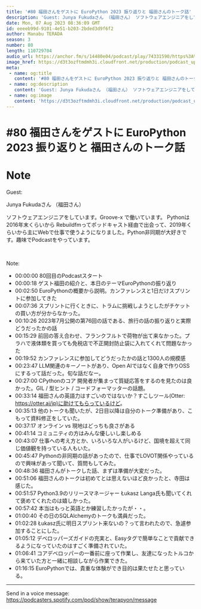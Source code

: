 ```yaml
---
title: '#80 福田さんをゲストに EuroPython 2023 振り返りと 福田さんのトーク話'
description: 'Guest: Junya Fukudaさん （福田さん） ソフトウェアエンジニアをしています。Groove-x で働いています。 Pythonは2016年末くらいから Rebuildfmってポッドキャ'
date: Mon, 07 Aug 2023 08:36:09 GMT
id: eeeeb99d-9101-4e51-b203-2bded3d9f6f2
author: Manabu TERADA
season: 3
number: 80
length: 110729704
audio_url: https://anchor.fm/s/14480e04/podcast/play/74331590/https%3A%2F%2Fd3ctxlq1ktw2nl.cloudfront.net%2Fstaging%2F2023-7-7%2Fdd272b85-816d-2b5b-241f-ad0fd7127d33.mp3
image_href: https://d3t3ozftmdmh3i.cloudfront.net/production/podcast_uploaded/3302665/3302665-1582446732992-f3e5401da36c1.jpg
meta:
 - name: og:title
   content: '#80 福田さんをゲストに EuroPython 2023 振り返りと 福田さんのトーク話'
 - name: og:description
   content: 'Guest: Junya Fukudaさん （福田さん） ソフトウェアエンジニアをしています。Groove-x で働いています。 Pythonは2016年末くらいから Rebuildfmってポッドキャ'
 - name: og:image
   content: 'https://d3t3ozftmdmh3i.cloudfront.net/production/podcast_uploaded/3302665/3302665-1582446732992-f3e5401da36c1.jpg'
---
```

# #80 福田さんをゲストに EuroPython 2023 振り返りと 福田さんのトーク話

<DisplayDate :dateStr="'Mon, 07 Aug 2023 08:36:09 GMT'" />
<DisplaySeason :season="3" :topic="80" />


# Note

<p>Guest:</p>
<p>Junya Fukudaさん （福田さん）</p>
<p>ソフトウェアエンジニアをしています。Groove-x で働いています。 Pythonは2016年末くらいから Rebuildfmってポッドキャスト経由で出会って、2019年くらいから主にWebで仕事で使うようになりました。Python非同期が大好きです。趣味でPodcastをやっています。</p>
<p><br /></p>
<p>Note:</p>
<ul>
 <li>00:00:00 80回目のPodcastスタート</li>
 <li>00:00:18 ゲスト福田の紹介と、本日のテーマEuroPythonの振り返り</li>
  <li>00:02:50 EuroPythonの概要から説明。カンファレンスと1日だけスプリントに参加してきた</li>
  <li>00:07:36 スプリントに行くときに、トラムに挑戦しようとしたがチケットの買い方が分からなかった。</li>
  <li>00:10:26 2023年7月公開の第76回の話である、旅行の話の振り返りと実際どうだったかの話</li>
  <li>00:15:29 前回の答え合わせ、フランクフルトで荷物が出て来なかった。プラハで液体類を買っても免税店で不正開封防止袋に入れてくれて問題なかった</li>
  <li>00:19:52 カンファレンスに参加してどうだったかの話と1300人の規模感</li>
  <li>00:23:47 LLM関連のキーノートがあり、Open AIではなく自身で作りOSSにするって話だった。旬な話だなー。</li>
  <li>00:27:00 CPythonのコア 開発者が集まって質疑応答をするのを見たのは良かった。GIL / 型ヒント / コードフォーマッターの話題。</li>
  <li>00:33:14 福田さんの英語力はすごいのではないか？すこしツール(Otter: <a href="https://otter.ai/jp)に助けてもらっているけど" rel="noreferrer nofollow noopener" target="_blank">https://otter.ai/jp)に助けてもらっているけど</a>。</li>
  <li>00:35:13 他のトークも聞いたが、2日目以降は自分のトーク準備があり、こもって資料修正をしていた。</li>
  <li>00:37:17 オンライン vs 現地はどっちも良さがある</li>
  <li>00:41:14 コミュニティの方はみんな優しいし楽しめる</li>
  <li>00:43:07 仕事への考え方とか、いろいろな人がいるけど、国境を超えて同じ価値観を持っている人もいた。</li>
  <li>00:45:47 Pythonの非同期の話があったので、仕事でLOVOT関係やっているので興味があって聞いて、質問もしてみた。</li>
  <li>00:48:36 福田さんがトークした話、まずは準備が大変だった。</li>
  <li>00:51:06 福田さんのトークは初めてとは思えないほど良かったと、寺田は感じた。</li>
  <li>00:51:57 Python3.9のリリースマネージャー Łukasz Langa氏も聞いてくれて褒めてくれたのは嬉しかった。</li>
  <li>00:57:42 本当はもっと英語とか練習したかったが・・。</li>
  <li>01:00:40 その日のSQLAlchemyのトークも満員だった。</li>
  <li>01:02:28 Łukasz氏に明日スプリント来ないの？って言われたので、急遽参加することにした。</li>
  <li>01:05:12 デベロッパーズガイドの充実と、Easyタグで簡単なことで貢献できるようになっていたのはすごく準備されていた。</li>
  <li>01:06:41 コアデベロッパーの一番前に座って作業し、友達になったトルコから来ていた方と一緒に相談しながら作業できた。</li>
  <li>01:16:15 EuroPythonでは、貴重な体験ができ目的は果たせたと思っている。</li>
</ul>

--- 

Send in a voice message: https://podcasters.spotify.com/pod/show/terapyon/message



<Player title="#80 福田さんをゲストに EuroPython 2023 振り返りと 福田さんのトーク話" 
  audio_url="https://anchor.fm/s/14480e04/podcast/play/74331590/https%3A%2F%2Fd3ctxlq1ktw2nl.cloudfront.net%2Fstaging%2F2023-7-7%2Fdd272b85-816d-2b5b-241f-ad0fd7127d33.mp3" 
  image_href="https://d3t3ozftmdmh3i.cloudfront.net/production/podcast_uploaded/3302665/3302665-1582446732992-f3e5401da36c1.jpg" 
/>

